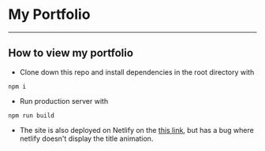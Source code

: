 # My Portfolio
---
## How to view my portfolio
- Clone down this repo and install dependencies in the root directory with
```
npm i
```
- Run production server with 
```
npm run build
```
- The site is also deployed on Netlify on the [this link](https://patel-parth.netlify.app), but has a bug where netlify doesn't display the title animation.
